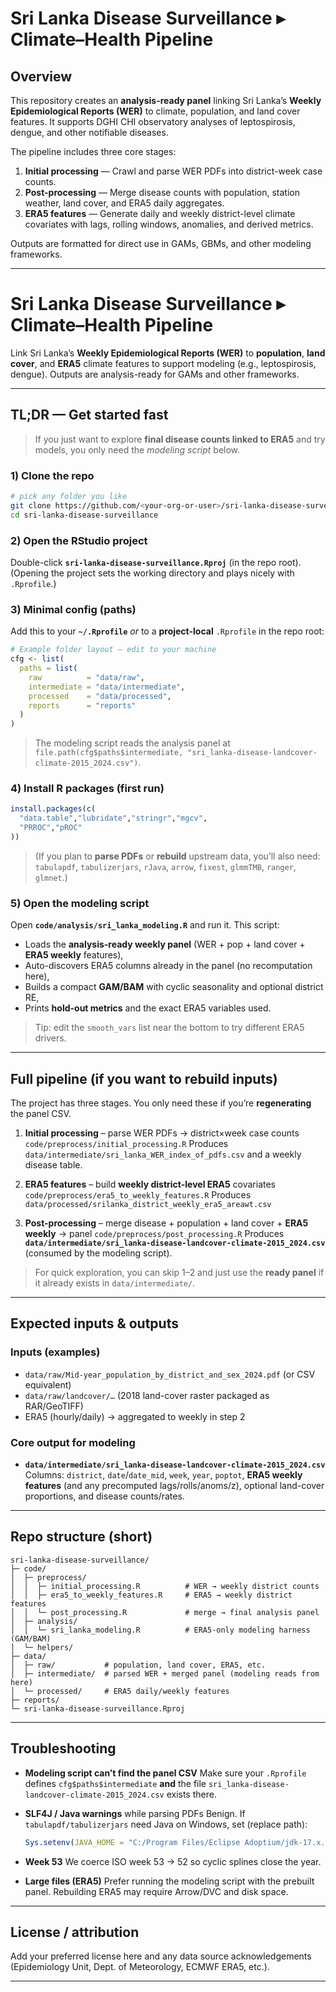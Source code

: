 # Sri Lanka Disease Surveillance ▸ Climate–Health Pipeline

## Overview

This repository creates an **analysis-ready panel** linking Sri Lanka’s **Weekly Epidemiological Reports (WER)** to climate, population, and land cover features. It supports DGHI CHI observatory analyses of leptospirosis, dengue, and other notifiable diseases.

The pipeline includes three core stages:

1. **Initial processing** — Crawl and parse WER PDFs into district-week case counts.
2. **Post-processing** — Merge disease counts with population, station weather, land cover, and ERA5 daily aggregates.
3. **ERA5 features** — Generate daily and weekly district-level climate covariates with lags, rolling windows, anomalies, and derived metrics.

Outputs are formatted for direct use in GAMs, GBMs, and other modeling frameworks.

---

# Sri Lanka Disease Surveillance ▸ Climate–Health Pipeline

Link Sri Lanka’s **Weekly Epidemiological Reports (WER)** to **population**, **land cover**, and **ERA5** climate features to support modeling (e.g., leptospirosis, dengue). Outputs are analysis-ready for GAMs and other frameworks.

---

## TL;DR — Get started fast

> If you just want to explore **final disease counts linked to ERA5** and try models, you only need the *modeling script* below.

### 1) Clone the repo

```bash
# pick any folder you like
git clone https://github.com/<your-org-or-user>/sri-lanka-disease-surveillance.git
cd sri-lanka-disease-surveillance
```

### 2) Open the RStudio project

Double-click **`sri-lanka-disease-surveillance.Rproj`** (in the repo root).
(Opening the project sets the working directory and plays nicely with `.Rprofile`.)

### 3) Minimal config (paths)

Add this to your **`~/.Rprofile`** *or* to a **project-local** `.Rprofile` in the repo root:

```r
# Example folder layout — edit to your machine
cfg <- list(
  paths = list(
    raw          = "data/raw",
    intermediate = "data/intermediate",
    processed    = "data/processed",
    reports      = "reports"
  )
)
```

> The modeling script reads the analysis panel at
> `file.path(cfg$paths$intermediate, "sri_lanka-disease-landcover-climate-2015_2024.csv")`.

### 4) Install R packages (first run)

```r
install.packages(c(
  "data.table","lubridate","stringr","mgcv",
  "PRROC","pROC"
))
```

> (If you plan to **parse PDFs** or **rebuild** upstream data, you’ll also need:
> `tabulapdf`, `tabulizerjars`, `rJava`, `arrow`, `fixest`, `glmmTMB`, `ranger`, `glmnet`.)

### 5) Open the modeling script

Open **`code/analysis/sri_lanka_modeling.R`** and run it.
This script:

* Loads the **analysis-ready weekly panel** (WER + pop + land cover + **ERA5 weekly** features),
* Auto-discovers ERA5 columns already in the panel (no recomputation here),
* Builds a compact **GAM/BAM** with cyclic seasonality and optional district RE,
* Prints **hold-out metrics** and the exact ERA5 variables used.

> Tip: edit the `smooth_vars` list near the bottom to try different ERA5 drivers.

---

## Full pipeline (if you want to rebuild inputs)

The project has three stages. You only need these if you’re **regenerating** the panel CSV.

1. **Initial processing** – parse WER PDFs → district×week case counts
   `code/preprocess/initial_processing.R`
   Produces `data/intermediate/sri_lanka_WER_index_of_pdfs.csv` and a weekly disease table.

2. **ERA5 features** – build **weekly district-level ERA5** covariates
   `code/preprocess/era5_to_weekly_features.R`
   Produces `data/processed/srilanka_district_weekly_era5_areawt.csv`

3. **Post-processing** – merge disease + population + land cover + **ERA5 weekly** → panel
   `code/preprocess/post_processing.R`
   Produces **`data/intermediate/sri_lanka-disease-landcover-climate-2015_2024.csv`** (consumed by the modeling script).

> For quick exploration, you can skip 1–2 and just use the **ready panel** if it already exists in `data/intermediate/`.

---

## Expected inputs & outputs

### Inputs (examples)

* `data/raw/Mid-year_population_by_district_and_sex_2024.pdf` (or CSV equivalent)
* `data/raw/landcover/…` (2018 land-cover raster packaged as RAR/GeoTIFF)
* ERA5 (hourly/daily) → aggregated to weekly in step 2

### Core output for modeling

* **`data/intermediate/sri_lanka-disease-landcover-climate-2015_2024.csv`**
  Columns: `district`, `date`/`date_mid`, `week`, `year`, `poptot`, **ERA5 weekly features** (and any precomputed lags/rolls/anoms/z), optional land-cover proportions, and disease counts/rates.

---

## Repo structure (short)

```
sri-lanka-disease-surveillance/
├─ code/
│  ├─ preprocess/
│  │  ├─ initial_processing.R          # WER → weekly district counts
│  │  ├─ era5_to_weekly_features.R     # ERA5 → weekly district features
│  │  └─ post_processing.R             # merge → final analysis panel
│  ├─ analysis/
│  │  └─ sri_lanka_modeling.R          # ERA5-only modeling harness (GAM/BAM)
│  └─ helpers/
├─ data/
│  ├─ raw/           # population, land cover, ERA5, etc.
│  ├─ intermediate/  # parsed WER + merged panel (modeling reads from here)
│  └─ processed/     # ERA5 daily/weekly features
├─ reports/
└─ sri-lanka-disease-surveillance.Rproj
```

---

## Troubleshooting

* **Modeling script can’t find the panel CSV**
  Make sure your `.Rprofile` defines `cfg$paths$intermediate` **and** the file
  `sri_lanka-disease-landcover-climate-2015_2024.csv` exists there.

* **SLF4J / Java warnings** while parsing PDFs
  Benign. If `tabulapdf/tabulizerjars` need Java on Windows, set (replace path):

  ```r
  Sys.setenv(JAVA_HOME = "C:/Program Files/Eclipse Adoptium/jdk-17.x.x-hotspot")
  ```

* **Week 53**
  We coerce ISO week 53 → 52 so cyclic splines close the year.

* **Large files (ERA5)**
  Prefer running the modeling script with the prebuilt panel. Rebuilding ERA5 may require Arrow/DVC and disk space.

---

## License / attribution

Add your preferred license here and any data source acknowledgements (Epidemiology Unit, Dept. of Meteorology, ECMWF ERA5, etc.).

---
